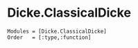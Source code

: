 # Dicke.ClassicalDicke
```@autodocs
Modules = [Dicke.ClassicalDicke]
Order   = [:type,:function]
```

